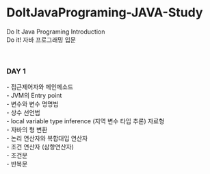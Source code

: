 # DoItJavaPrograming-JAVA-Study
Do It Java Programing Introduction<br>
Do it! 자바 프로그래밍 입문

<br>
<h3>DAY 1</h3>
 - 접근제어자와 메인메소드 <br>
 - JVM의 Entry point <br>
 - 변수와 변수 명명법 <br>
 - 상수 선언법 <br>
 - local variable type inference (지역 변수 타입 추론) 자료형 <br>
 - 자바의 형 변환 <br>
 - 논리 연산자와 복합대입 연산자 <br>
 - 조건 연산자 (삼항연산자) <br>
 - 조건문 <br>
 - 반복문 <br>
